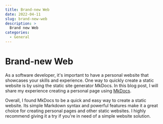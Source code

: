 ```yaml
---
title: Brand-new Web
date: 2022-04-11
slug: brand-new-web
description: >
  Brand new Web
categories:
  - General
---
```

# Brand-new Web

As a software developer, it's important to have a personal website that showcases your skills and experience. One way to quickly create a static website is by using the static site generator MkDocs. In this blog post, I will share my experience creating a personal page using <a href="https://squidfunk.github.io/mkdocs-material/" target="_blank">MkDocs</a>.

Overall, I found MkDocs to be a quick and easy way to create a static website. Its simple Markdown syntax and powerful features make it a great choice for creating personal pages and other static websites. I highly recommend giving it a try if you're in need of a simple website solution.
